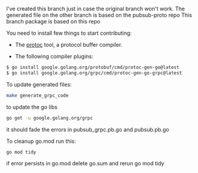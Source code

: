 I've created this branch just in case the original branch won't work.
The generated file on the other branch is based on the pubsub-proto repo
This branch package is based on this repo


You need to install few things to start contributing:

- The [protoc](https://protobuf.dev/installation/) tool, a protocol buffer compiler.

- The following compiler plugins:

```bash
$ go install google.golang.org/protobuf/cmd/protoc-gen-go@latest
$ go install google.golang.org/grpc/cmd/protoc-gen-go-grpc@latest
```

To update generated files:

```bash
make generate_grpc_code
```

to update the go libs

```bash
go get -u google.golang.org/grpc
```
it should fade the errors in pubsub_grpc.pb.go and pubsub.pb.go

To cleanup go.mod run this:
```bash
go mod tidy
```
if error persists in go.mod
delete go.sum and rerun go mod tidy
